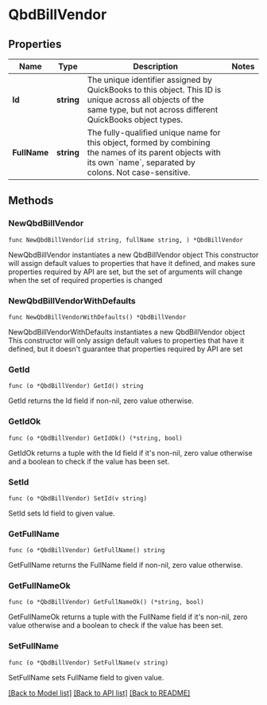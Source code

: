# QbdBillVendor

## Properties

Name | Type | Description | Notes
------------ | ------------- | ------------- | -------------
**Id** | **string** | The unique identifier assigned by QuickBooks to this object. This ID is unique across all objects of the same type, but not across different QuickBooks object types. | 
**FullName** | **string** | The fully-qualified unique name for this object, formed by combining the names of its parent objects with its own &#x60;name&#x60;, separated by colons. Not case-sensitive. | 

## Methods

### NewQbdBillVendor

`func NewQbdBillVendor(id string, fullName string, ) *QbdBillVendor`

NewQbdBillVendor instantiates a new QbdBillVendor object
This constructor will assign default values to properties that have it defined,
and makes sure properties required by API are set, but the set of arguments
will change when the set of required properties is changed

### NewQbdBillVendorWithDefaults

`func NewQbdBillVendorWithDefaults() *QbdBillVendor`

NewQbdBillVendorWithDefaults instantiates a new QbdBillVendor object
This constructor will only assign default values to properties that have it defined,
but it doesn't guarantee that properties required by API are set

### GetId

`func (o *QbdBillVendor) GetId() string`

GetId returns the Id field if non-nil, zero value otherwise.

### GetIdOk

`func (o *QbdBillVendor) GetIdOk() (*string, bool)`

GetIdOk returns a tuple with the Id field if it's non-nil, zero value otherwise
and a boolean to check if the value has been set.

### SetId

`func (o *QbdBillVendor) SetId(v string)`

SetId sets Id field to given value.


### GetFullName

`func (o *QbdBillVendor) GetFullName() string`

GetFullName returns the FullName field if non-nil, zero value otherwise.

### GetFullNameOk

`func (o *QbdBillVendor) GetFullNameOk() (*string, bool)`

GetFullNameOk returns a tuple with the FullName field if it's non-nil, zero value otherwise
and a boolean to check if the value has been set.

### SetFullName

`func (o *QbdBillVendor) SetFullName(v string)`

SetFullName sets FullName field to given value.



[[Back to Model list]](../README.md#documentation-for-models) [[Back to API list]](../README.md#documentation-for-api-endpoints) [[Back to README]](../README.md)


